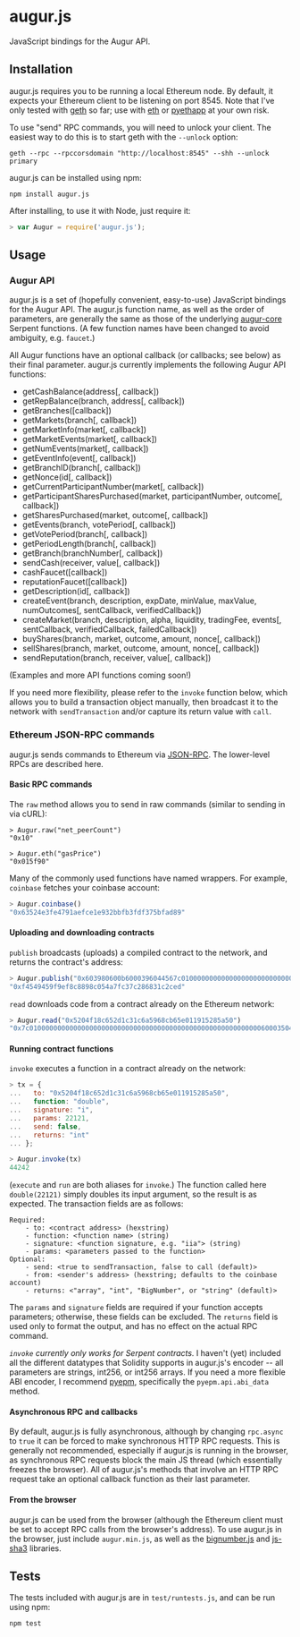augur.js
========

JavaScript bindings for the Augur API.

Installation
------------

augur.js requires you to be running a local Ethereum node.  By default, it expects your Ethereum client to be listening on port 8545.  Note that I've only tested with [geth](https://github.com/ethereum/go-ethereum) so far; use with [eth](https://github.com/ethereum/cpp-ethereum) or [pyethapp](https://github.com/ethereum/pyethapp) at your own risk.

To use "send" RPC commands, you will need to unlock your client.  The easiest way to do this is to start geth with the `--unlock` option:
```
geth --rpc --rpccorsdomain "http://localhost:8545" --shh --unlock primary
```
augur.js can be installed using npm:
```
npm install augur.js
```
After installing, to use it with Node, just require it:
```javascript
> var Augur = require('augur.js');
```

Usage
-----

### Augur API

augur.js is a set of (hopefully convenient, easy-to-use) JavaScript bindings for the Augur API.  The augur.js function name, as well as the order of parameters, are generally the same as those of the underlying [augur-core](https://github.com/AugurProject/augur-core) Serpent functions.  (A few function names have been changed to avoid ambiguity, e.g. `faucet`.)

All Augur functions have an optional callback (or callbacks; see below) as their final parameter.  augur.js currently implements the following Augur API functions:

- getCashBalance(address[, callback])
- getRepBalance(branch, address[, callback])
- getBranches([callback])
- getMarkets(branch[, callback])
- getMarketInfo(market[, callback])
- getMarketEvents(market[, callback])
- getNumEvents(market[, callback])
- getEventInfo(event[, callback])
- getBranchID(branch[, callback])
- getNonce(id[, callback])
- getCurrentParticipantNumber(market[, callback])
- getParticipantSharesPurchased(market, participantNumber, outcome[, callback])
- getSharesPurchased(market, outcome[, callback])
- getEvents(branch, votePeriod[, callback])
- getVotePeriod(branch[, callback])
- getPeriodLength(branch[, callback])
- getBranch(branchNumber[, callback])
- sendCash(receiver, value[, callback])
- cashFaucet([callback])
- reputationFaucet([callback])
- getDescription(id[, callback])
- createEvent(branch, description, expDate, minValue, maxValue, numOutcomes[, sentCallback, verifiedCallback])
- createMarket(branch, description, alpha, liquidity, tradingFee, events[, sentCallback, verifiedCallback, failedCallback])
- buyShares(branch, market, outcome, amount, nonce[, callback])
- sellShares(branch, market, outcome, amount, nonce[, callback])
- sendReputation(branch, receiver, value[, callback])

(Examples and more API functions coming soon!)

If you need more flexibility, please refer to the `invoke` function below, which allows you to build a transaction object manually, then broadcast it to the network with `sendTransaction` and/or capture its return value with `call`.

### Ethereum JSON-RPC commands

augur.js sends commands to Ethereum via [JSON-RPC](https://github.com/ethereum/wiki/wiki/JSON-RPC).  The lower-level RPCs are described here. 

#### Basic RPC commands

The `raw` method allows you to send in raw commands (similar to sending in via cURL):
```
> Augur.raw("net_peerCount")
"0x10"

> Augur.eth("gasPrice")
"0x015f90"
```
Many of the commonly used functions have named wrappers.  For example, `coinbase` fetches your coinbase account:
```javascript
> Augur.coinbase()
"0x63524e3fe4791aefce1e932bbfb3fdf375bfad89"
```

#### Uploading and downloading contracts

`publish` broadcasts (uploads) a compiled contract to the network, and returns the contract's address:
```javascript
> Augur.publish("0x603980600b6000396044567c01000000000000000000000000000000000000000000000000000000006000350463643ceff9811415603757600a60405260206040f35b505b6000f3")
"0xf4549459f9ef8c8898c054a7fc37c286831c2ced"
```
`read` downloads code from a contract already on the Ethereum network:
```javascript
> Augur.read("0x5204f18c652d1c31c6a5968cb65e011915285a50")
"0x7c010000000000000000000000000000000000000000000000000000000060003504636ffa1caa81141560415760043560405260026040510260605260206060f35b50"
```

#### Running contract functions

`invoke` executes a function in a contract already on the network:
```javascript
> tx = {
...   to: "0x5204f18c652d1c31c6a5968cb65e011915285a50",
...   function: "double",
...   signature: "i",
...   params: 22121,
...   send: false,
...   returns: "int"
... };

> Augur.invoke(tx)
44242
```
(`execute` and `run` are both aliases for `invoke`.) The function called here `double(22121)` simply doubles its input argument, so the result is as expected.  The transaction fields are as follows:
```
Required:
    - to: <contract address> (hexstring)
    - function: <function name> (string)
    - signature: <function signature, e.g. "iia"> (string)
    - params: <parameters passed to the function>
Optional:
    - send: <true to sendTransaction, false to call (default)>
    - from: <sender's address> (hexstring; defaults to the coinbase account)
    - returns: <"array", "int", "BigNumber", or "string" (default)>
```
The `params` and `signature` fields are required if your function accepts parameters; otherwise, these fields can be excluded.  The `returns` field is used only to format the output, and has no effect on the actual RPC command.

*`invoke` currently only works for Serpent contracts.*  I haven't (yet) included all the different datatypes that Solidity supports in augur.js's encoder -- all parameters are strings, int256, or int256 arrays.  If you need a more flexible ABI encoder, I recommend [pyepm](https://github.com/etherex/pyepm), specifically the `pyepm.api.abi_data` method.

#### Asynchronous RPC and callbacks

By default, augur.js is fully asynchronous, although by changing `rpc.async` to `true` it can be forced to make synchronous HTTP RPC requests.  This is generally not recommended, especially if augur.js is running in the browser, as synchronous RPC requests block the main JS thread (which essentially freezes the browser).  All of augur.js's methods that involve an HTTP RPC request take an optional callback function as their last parameter.

#### From the browser

augur.js can be used from the browser (although the Ethereum client must be set to accept RPC calls from the browser's address).  To use augur.js in the browser, just include `augur.min.js`, as well as the [bignumber.js](https://github.com/MikeMcl/bignumber.js) and [js-sha3](https://github.com/emn178/js-sha3) libraries.

Tests
-----

The tests included with augur.js are in `test/runtests.js`, and can be run using npm:
```
npm test
```
